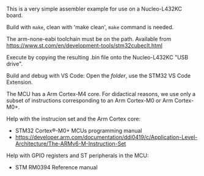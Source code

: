 This is a very simple assembler example for use on a Nucleo-L432KC board.

Build with `make`, clean with 'make clean', `make` command is needed.

The arm-none-eabi toolchain must be on the path.
Available from https://www.st.com/en/development-tools/stm32cubeclt.html

Execute by copying the resulting .bin file onto the Nucleo-L432KC "USB drive".

Build and debug with VS Code: Open the *folder*, use the STM32 VS Code Extension.


The MCU has a Arm Cortex-M4 core. 
For didactical reasons, we use only a subset of instructions 
corresponding to an Arm Cortex-M0 or Arm Cortex-M0+. 

Help with the instrucion set and the Arm Cortex core:
-  STM32 Cortex®-M0+ MCUs programming manual
- https://developer.arm.com/documentation/ddi0419/c/Application-Level-Architecture/The-ARMv6-M-Instruction-Set

Help with GPIO registers and ST peripherals in the MCU:
- STM RM0394 Reference manual
